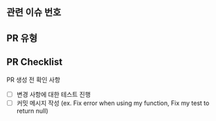 ## 관련 이슈 번호
<!---- 관련 이슈 번호를 "#1"과 같이 작성 -->

<!---- Resolves: #(Isuue Number) -->

## PR 유형
<!---- 변경 사항 간략히 기술 -->

## PR Checklist
PR 생성 전 확인 사항
- [ ] 변경 사항에 대한 테스트 진행
- [ ] 커밋 메시지 작성 (ex. Fix error when using my function, Fix my test to return null)
